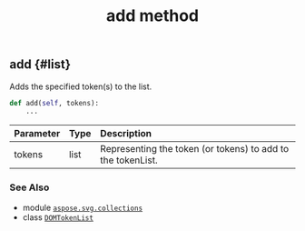 ﻿---
title: add method
second_title: Aspose.SVG for Python via .NET API References
description: 
type: docs
weight: 20
url: /python-net/aspose.svg.collections/domtokenlist/add/
is_root: false
---

## add {#list}

Adds the specified token(s) to the list.



```python
def add(self, tokens):
    ...
```


| Parameter | Type | Description |
| :- | :- | :- |
| tokens | list | Representing the token (or tokens) to add to the tokenList. |



### See Also
* module [`aspose.svg.collections`](../../)
* class [`DOMTokenList`](/svg/python-net/aspose.svg.collections/domtokenlist)

